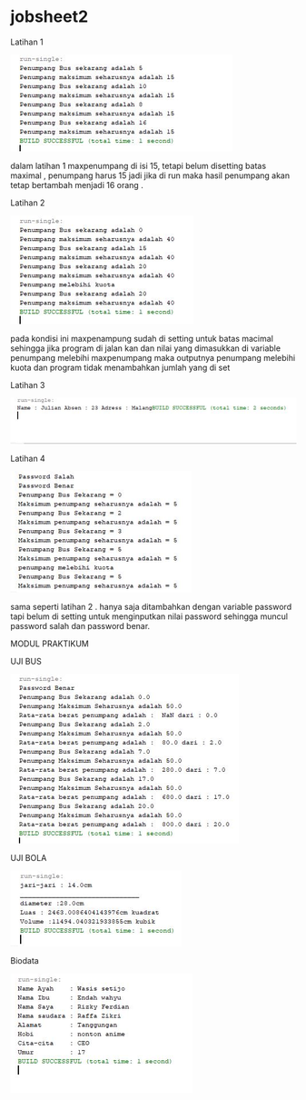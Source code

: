 # jobsheet2

Latihan 1

![alt text](https://github.com/rizkyferdian04/jobsheet2/blob/master/latihan1.JPG)


dalam latihan 1 maxpenumpang di isi 15, tetapi belum disetting batas maximal , penumpang harus 15 jadi jika di run maka hasil penumpang akan tetap bertambah menjadi 16 orang . 

Latihan 2

![alt text](https://github.com/rizkyferdian04/jobsheet2/blob/master/latihan2.JPG)

pada kondisi ini maxpenampung sudah di setting untuk batas macimal sehingga jika program di jalan kan dan nilai yang dimasukkan di variable penumpang melebihi maxpenumpang maka outputnya penumpang melebihi kuota dan program tidak menambahkan jumlah yang di set 


Latihan 3

![alt text](https://github.com/rizkyferdian04/jobsheet2/blob/master/latihan3.JPG)




Latihan 4

![alt text](https://github.com/rizkyferdian04/jobsheet2/blob/master/latihan4.JPG)

sama seperti latihan 2 . hanya saja ditambahkan dengan variable password tapi belum di setting untuk menginputkan nilai password sehingga muncul password salah dan password benar.



MODUL PRAKTIKUM 

UJI BUS

![alt text](https://github.com/rizkyferdian04/jobsheet2/blob/master/ujibus.JPG)

UJI BOLA 

![alt text](https://github.com/rizkyferdian04/jobsheet2/blob/master/ujibola.JPG)

Biodata

![alt text](https://github.com/rizkyferdian04/jobsheet2/blob/master/ujirizky.JPG)
